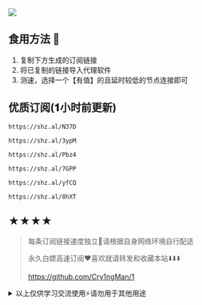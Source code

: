 <img src="https://readme-typing-svg.demolab.com?font=Fira+Code&pause=1000&width=850&lines=正在臻选更多高速订阅.................................💌;【当前模式：一周二更】站内订阅全寄当天就更...&left=true&size=27" />

## 食用方法 🍖
1. 复制下方生成的订阅链接
2. 将已复制的链接导入代理软件
3. 测速，选择一个【有值】的且延时较低的节点连接即可

## 优质订阅(𝟏小时前更新)
```
https://shz.al/N37D
```
```
https://shz.al/3ypM
```
```
https://shz.al/Pbz4
```
```
https://shz.al/7GPP
```
```
https://shz.al/yfCQ
```
```
https://shz.al/8hXT
```

## ★★★★
> 每条订阅链接速度独立🍃请根据自身网络环境自行配适
>
> 永久白嫖高速订阅❤️喜欢就请转发和收藏本站⬇️⬇️⬇️
>
> https://github.com/Cry1ngMan/1

<details>
<summary>以上仅供学习交流使用⚡️请勿用于其他用途</summary>

&nbsp;
> [![Star History Chart](https://api.star-history.com/svg?repos=Cry1ngMan/1&type=Date)](https://star-history.com/#Cry1ngMan/1&Date)

[![GitHub stars](https://img.shields.io/github/stars/Cry1ngMan/1.svg?style=social&label=Stars)](https://github.com/Cry1ngMan/1/stargazers)
<img src="https://komarev.com/ghpvc/?username=Cry1ngMan&label=Views&color=0e75b6&style=flat" alt="访问量统计" />
</details>
